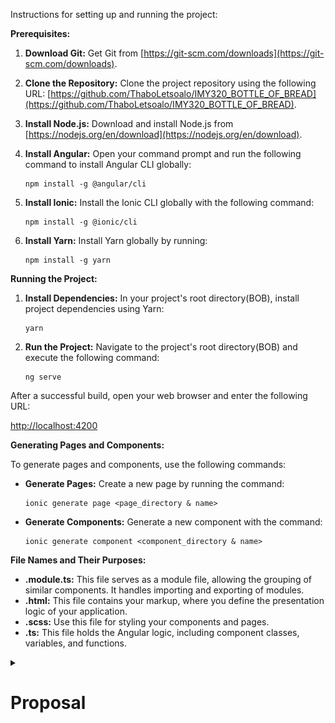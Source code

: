 Instructions for setting up and running the project:

**Prerequisites:**

1. **Download Git:** Get Git from [https://git-scm.com/downloads](https://git-scm.com/downloads).
2. **Clone the Repository:** Clone the project repository using the following URL: [https://github.com/ThaboLetsoalo/IMY320_BOTTLE_OF_BREAD](https://github.com/ThaboLetsoalo/IMY320_BOTTLE_OF_BREAD).
3. **Install Node.js:** Download and install Node.js from [https://nodejs.org/en/download](https://nodejs.org/en/download).
4. **Install Angular:** Open your command prompt and run the following command to install Angular CLI globally:

   ```shell
   npm install -g @angular/cli
   ```
5. **Install Ionic:** Install the Ionic CLI globally with the following command:

   ```shell
   npm install -g @ionic/cli
   ```
6. **Install Yarn:** Install Yarn globally by running:

   ```shell
   npm install -g yarn
   ```

**Running the Project:**

1. **Install Dependencies:** In your project's root directory(BOB), install project dependencies using Yarn:

   ```shell
   yarn
   ```
2. **Run the Project:** Navigate to the project's root directory(BOB) and execute the following command:

   ```shell
   ng serve
   ```

After a successful build, open your web browser and enter the following URL:

   [http://localhost:4200](http://localhost:4200)

**Generating Pages and Components:**

To generate pages and components, use the following commands:

- **Generate Pages:** Create a new page by running the command:

  ```shell
  ionic generate page <page_directory & name>
  ```
- **Generate Components:** Generate a new component with the command:

  ```shell
  ionic generate component <component_directory & name>
  ```

**File Names and Their Purposes:**

- **.module.ts:** This file serves as a module file, allowing the grouping of similar components. It handles importing and exporting of modules.
- **.html:** This file contains your markup, where you define the presentation logic of your application.
- **.scss:** Use this file for styling your components and pages.
- **.ts:** This file holds the Angular logic, including component classes, variables, and functions.

<details>
  <summary> <h1>Proposal<h1></summary>
  <div class="content">
    <!-- Your content goes here -->
    # OUR TEAM

* **Tinashe Austin.**
* **Risenga Sono.**
* **Thabo Letsoalo.**
* **Mduduzi Sibiya.**
* **Netshifhefhe Unarine.**

# INTRODUCTION

  In today's dynamic educational landscape, the demand for a comprehensive and user-friendly platform that empowers students has never been more critical. This proposal outlines the creation of a student assistance website that goes beyond traditional study materials.

### **OUR VISION**

  Our vision is to establish a vibrant online community that connects students, fosters collaboration, offers personalized tutoring, facilitates virtual study sessions, and assists in effective study schedule management. The core theme of the website, "Learning Network Nexus," underlines our commitment to student success through collective support and accessible resources.

# MARKET RESEARCH OVERVIEW

  In guidance for this initiative, sizable marketplace research was conducted. This evaluation involved careful evaluation of current educational structures and scholar support web sites, including Khan Academy, Coursera, and StudyBlue. By figuring out user alternatives, layout trends, and important functions, we've got distilled valuable insights that guide our challenge's direction. Additionally, a survey was administered to University of Pretoria students, soliciting insights into their support requirements, 20 random students doing various courses filled our survey. The data gathered from this survey played a pivotal role in shaping the project's approach and identifying the 5 functional requirements.

# FUNCTIONAL REQUIREMENTS AND JUSTIFICATION

1. Availability of online video tutorials and study resources
2. Academic support by means of study groups and peer collaborations
3. Assistance from alumni on a specific module student is struggling on
4. Collaboration amongst students whereby they can form study groups
5. Collaboration amongst students whereby they can form study groups.

# 1st & 2nd FUNCTIONAL REQUIREMENT

  ![1691954077876](image/README/1691954077876.png)

  Our First functional requirement is The availability of online video tutorials and study resources, These received 70% and 65% in terms of how students prefer to seek academic help and support, thus this will be a feature supported on our Website.

  Our second functional requirement is based on the fact that 65% of students seek academic support by means of study groups and peer collaborations hence we included it as a requirement.

# 3rd FUNCTIONAL REQUIREMENT

  ![1691954098736](image/README/1691954098736.png)            ![1691954213125](image/README/1691954213125.png)

  Our third functional requirement is based on 75% of the students responding yes to receiving help from alumni students who have excelled in the modules they require help with and 25% said maybe, due to no student responding No and a higher percentage of Yes, access to online tutors with reputable results in the modules they wish to tutor would be a functional requirement.

# 4th FUNCTIONAL REQUIREMENT

  ![1691954247233](image/README/1691954247233.png)

  Because 70% of students want to participate in study groups, we have incorporated a dashboard as part of the functional requirements to track progress, schedule meetings, and view progress on quizzes.

# 5th FUNCTIONAL REQUIREMENT

  Our fifth functional requirement is based on 85% of students responding that they would want problem-solving practice exercises so our website will support this as well by providing access to practice material and exercises.

# EXISTING PRODUCTS

  To Guide the ideation process we looked at a few existing websites with similar themes and ideas, we also looked at other websites that contain elements we thought would be great to incorporate in the design.

# KHAN ACADEMY

1. **Engaging and Comprehensive Content.**
   Engaging content captures and maintains the attention of students, making the learning experience enjoyable and effective. Comprehensive content covers a wide range of topics, ensuring that students can find the help they need.

   Importance : if the content is dull or incomplete, students will lose interest quickly, leading to limited learning outcomes. By offering a wide variety of engaging and comprehensive materials, students are more likely to stay motivated and achieve better results.
2. **Adaptive Learning Technology.**

   Adaptive learning tailors the educational experience to the individual student's level, pace, and learning style. This personalization improves comprehension and retention.

   Importance : Not all students learn at the same pace or in the same way. Adaptive learning ensures that each student gets a customized learning path, making the experience more effective and efficient. It addresses the diverse needs of learners, enhancing overall satisfaction.
3. **User-Friendly Interface.**

   A user-friendly interface enhances accessibility and ease of use. It reduces frustration and allows students to focus on learning rather than struggling with navigation.

   Importance : A confusing or complex interface can discourage students from using the website. A simple, intuitive design with clear navigation ensures that students can quickly find the resources they need. A responsive layout makes the website accessible on different devices, catering to the preferences and convenience of the users.

# KHAN ACADEMY(PICTURES)

  ![1691954317737](image/README/1691954317737.png)

  ![1691954332754](image/README/1691954332754.png)

# COURSERA

1. **Diverse Course Offerings:**

   Coursera provides a wide range of courses across various subjects, levels, and institutions. This diversity caters to different interests and learning needs.

   Importance : A diverse selection of courses ensures that students can find help for a multitude of topics. When creating a student help website, offering a variety of resources allows you to attract a broader audience, catering to the diverse interests and academic requirements of students.
2. **Verified Certificates and Recognized Institutions:**

   Coursera partners with reputable universities and institutions, offering verified certificates upon course completion. This adds credibility and recognition to the learning experience.

   Importance : Collaboration with respected institutions and providing verifiable certificates can enhance the reputation of your student help website. It builds trust among users, validating the quality of the content and the skills acquired, which can be valuable for learners' resumes.
3. **Structured Learning Paths:**

   Coursera often offers courses in series, allowing students to follow structured learning paths and earn specialization certificates.

   Importance : Providing structured learning paths can help guide students through their academic journey. By organizing resources in a logical sequence or offering specialized tracks, your website can help students navigate their learning more effectively, leading to better understanding and skill development.

# COURSER (PICTURES)

  ![1691954378448](image/README/1691954378448.png)

  ![1691954392105](image/README/1691954392105.png)

  ![1691954403896](image/README/1691954403896.png)

# CHEGG/STUDYBLUE

1. **Engaging and Comprehensive Content:**

   StudyBlue allows students to create and share digital flashcards, quizzes, and study guides, making learning more interactive and engaging.

   Importance: Interactive study materials can be a fantastic way to engage students. On your student help website, incorporating interactive elements like quizzes, flashcards, and collaborative study guides can enhance the learning experience, making it more enjoyable and effective.
2. **Adaptive Learning Technology:**

   StudyBlue facilitates collaboration among students by allowing them to share study materials and collaborate on content creation.

   Importance: Fostering a sense of community and collaboration can be essential for a student help website. Creating features that allow students to share their own study materials, discuss topics, and work together on challenging problems can create a supportive and engaging environment.
3. **Mobile Accessibility:**

   StudyBlue has a mobile app, enabling students to access study materials on the go.

   Importance: Mobile accessibility is crucial in today's digital landscape. Ensuring that your student help website is mobile-friendly or has a dedicated app can significantly expand your reach and cater to the convenience of students who often use their smartphones or tablets for learning.

# CHEGG(PICTURES)

  ![1691954440313](image/README/1691954440313.png)

  ![1691954452905](image/README/1691954452905.png)

# COLOUR CHOICES

  The blue and green color combination is often used in a complementary manner, creating a sense of openness and informality while maintaining a level of seriousness. This blend of colors brings a peaceful harmony that adds a subtle dynamic quality, working together effectively. When aiming to capture learners' attention, this color pairing is useful because it presents serious educational content or services in a more fun and inviting manner, making the overall visual experience less monotonous. To optimize this color scheme on an educational website, it's important to ensure sufficient contrast between the blue and green hues. Source Reference: Verpex Blog, "Best Color Combinations for Educational Websites" (URL: https://verpex.com/blog/website-tips/best-color-combinations-for-educational-websites)

1. Backgrounds: We Opted for a softer, light shade for the background, allowing content to stand out against the soothing backdrop. A pale blue or mint green (#B0E0E6) provides a gentle and inviting canvas.
2. Buttons & Text Links: Utilize a slightly darker or more vibrant shade for buttons and text links, creating a visually appealing contrast that draws learners' attention. A deeper blue or forest green (#006699) can add a touch of seriousness and ensure essential elements are noticed.
3. Lively Green: A shade that conveys energy and freshness while harmonizing with the serene blue background for accents.

# LAYOUT OF THE PAGES

#### General Layout of Pages

  Research shows humans process visuals 60,000 times faster than text, retaining 80% of what they see. Hence, balancing visual and written content is crucial for our website. (﻿Marc Avila 2020).

  To minimize user frustration and improve engagement, we will prioritize important information upfront. This reduces the risk of users leaving due to difficulty finding desired information. (Marc Avila 2020).

  To ensure readability for all users, we will use neat fonts and avoid using light font colors on light backgrounds or pale fonts on dark backgrounds. ﻿(Mike St. Jean 2020).

#### Layout for specific pages

##### Home Page

  Provides a comprehensive overview of its features, including captivating images and engaging elements that highlight study materials, collaboration, tutors, group/course management, and practice resources.

##### Study Materials Page

  Offers access to resources like notes and organizes them effectively, and implements a search bar for easy navigation and finding materials for students.

##### Study groups Page

  Has tools for group management, enabling users to create and manage study groups, as well as search for available groups. Will also have a discussion tab for the group members.

##### Alumni/Tutor Page

  This page will list reputable tutors, will include profiles of the tutors including their qualifications, expertise, and reviews from students. It should also provide an easy way for students to contact or book sessions with the tutors.

##### Support & Help Page

  Assists the user with common problems and also has a form that the user can submit to tell us their issue.

# NAVIGATION

#### Navigation Between Pages

  We intend to incorporate a sticky navigation bar on all pages of our website. This feature will ensure that users can effortlessly navigate to different pages, regardless of their scrolling depth on the current page. (﻿Anadia 2019).

# SITE STRUCTURE AND INTEGRATION

  The structure of the website emphasizes clarity and logic. A user-friendly navigation menu guides visitors seamlessly through different sections, ensuring intuitive navigation. Moreover, integration with popular video conferencing and scheduling tools amplifies the effectiveness of virtual study sessions and scheduling features.

# WIREFRAME

#### [figma link to wireframe HERE](https://www.figma.com/proto/7h4kzVZITacGqXVJksqce3/Untitled?page-id=0%3A1&type=design&node-id=75-3&viewport=-492%2C-288%2C0.21&t=ak7vSt8gYciMJvev-1&scaling=scale-down&starting-point-node-id=75%3A3&mode=design)

1. Home Page:

   - Welcome message and overview of the platform.
   - Navigation menu for different sections.
2. Study Materials Page:

   - Categories for study materials (e.g., notes, exam papers, resources).
   - Thumbnails and links to specific study materials within each category.
3. Tutors/Alumni Profiles Page:

   - List of profiles with photos and short descriptions.
   - Option to click on a profile to view more details and contact information.
4. Online Video Tutorials/Tutorials Page:

   - List of available video tutorials or written tutorials.
   - Thumbnails and titles for each tutorial, along with a brief description.
   - Links to view the tutorials.
5. Virtual Study Tiles/Group Study Page:

   - Option to create or join virtual study groups or sessions.
   - Information about ongoing or upcoming study groups.
   - Links to enter virtual study sessions.
6. Support and Help Page:

   - Information on how to get support or assistance.
   - Contact details, FAQs, and troubleshooting guides.
7. Calendar and Scheduling Page:

   - Calendar displaying important dates, events, and study sessions.
   - Option to schedule one-on-one or group study sessions.
   - Ability to set reminders and notifications.
8. Authentication and User Profiles:

   - Login/Registration page for users to create accounts or log in.
   - User profiles with personal details, profile picture, and study preferences.
   - Settings to manage account preferences and notifications.
9. Dashboard/Personalized Homepage:

   - Personalized overview of upcoming study sessions, calendar events, and notifications.
   - Quick access to frequently used features like study materials, tutorials, and study groups.

# PERSONA AND USER JOURNEY

  At the heart of our project is "Naledi," an embodiment of a college student's aspirations. As Naledi navigates through the homepage, she discovers various sections, including study materials, tutor profiles, and virtual study sessions. She engages with resources and tutors, attends virtual study sessions, and manages her study schedule efficiently with calendar features. If challenges arise, Naledi promptly accesses the "Support and Help" page. The personalized dashboard ensures a seamless overview of upcoming events and essential features.

# REFERENCE

  Avila, M. (2020, JANUARY, 05). Designing a Successful Education Website. https://www.3mediaweb.com/blog/designing-a-successful-education-website/..).

  Jean, M. S. ((2020, MAY, 05). How to Design an ADA Compliant Website [FREE Checklist]. https://www.3mediaweb.com/blog/7-steps-to-make-sure-your-website-is-ada-compliant/.

  Anadea. (2019, April 4). Sticky Navigation: Is it Worth It? https://anadea.info/blog/sticky-navigation-is-i.

</div>
</details>
